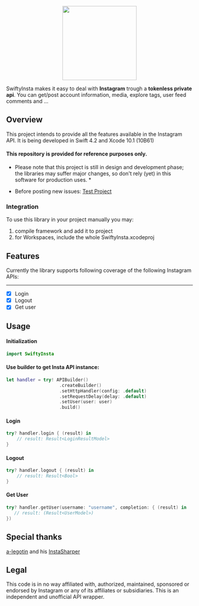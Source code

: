 <p align="center">
  <img width="200" height="200" src="https://raw.githubusercontent.com/TheM4hd1/SwiftyInsta/master/Screenshots/Logo.png">
</p>

SwiftyInsta makes it easy to deal with **Instagram** trough a **tokenless private api**.
You can get/post account information, media, explore tags, user feed comments and ...
## Overview
This project intends to provide all the features available in the Instagram API. It is being developed in Swift 4.2 and Xcode 10.1 (10B61)

#### This repository is provided for reference purposes only.

* Please note that this project is still in design and development phase; the libraries may suffer major changes, so don't rely (yet) in this software for production uses. *

* Before posting new issues: [Test Project](https://github.com/TheM4hd1/SwiftyInsta/tree/master/SwiftyInstaTests)

### Integration
To use this library in your project manually you may:

1. compile framework and add it to project
2. for Workspaces, include the whole SwiftyInsta.xcodeproj

## Features

Currently the library supports following coverage of the following Instagram APIs:

***

- [x] Login
- [x] Logout
- [x] Get user

## Usage

#### Initialization

```swift
import SwiftyInsta
```

#### Use builder to get Insta API instance:

```swift
let handler = try! APIBuilder()
                    .createBuilder()
                    .setHttpHandler(config: .default)
                    .setRequestDelay(delay: .default)
                    .setUser(user: user)
                    .build()
```

#### Login
```swift
try? handler.login { (result) in
    // result: Result<LoginResultModel>
}
```

#### Logout
```swift
try? handler.logout { (result) in
    // result: Result<Bool>
}
```

#### Get User
```swift
try? handler.getUser(username: "username", completion: { (result) in
   // result: (Result<UserModel>)
})
```

## Special thanks

[a-legotin](https://github.com/a-legotin) and his [InstaSharper](https://github.com/a-legotin/InstaSharper)

## Legal

This code is in no way affiliated with, authorized, maintained, sponsored or endorsed by Instagram or any of its affiliates or subsidiaries. This is an independent and unofficial API wrapper.

